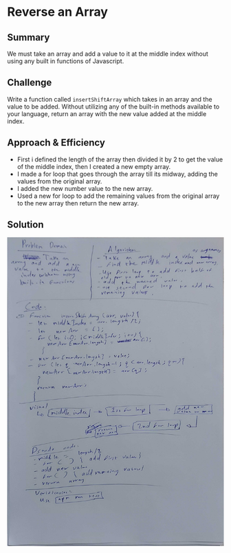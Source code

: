 # Reverse an Array

## Summary

We must take an array and add a value to it at the middle index without using any built in functions of Javascript.

## Challenge

Write a function called `insertShiftArray` which takes in an array and the value to be added. Without utilizing any of the built-in methods available to your language, return an array with the new value added at the middle index.

## Approach & Efficiency

* First i defined the length of the array then divided it by 2 to get the value of the middle index, then I created a new empty array.
* I made a for loop that goes through the array till its midway, adding the values from the original array.
* I added the new number value to the new array.
* Used a new for loop to add the remaining values from the original array to the new array then return the new array.

## Solution
![Shift Array](../../assets/array-shift.jpg)